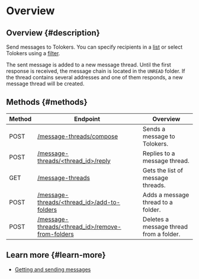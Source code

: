 # Overview

## Overview {#description}

Send messages to Tolokers. You can specify recipients in a [list](message-send.md#spis) or select Tolokers using a [filter](message-send.md#didi).

The sent message is added to a new message thread. Until the first response is received, the message chain is located in the `UNREAD` folder. If the thread contains several addresses and one of them responds, a new message thread will be created.

## Methods {#methods}

Method | Endpoint | Overview
----- | ----- | -----
POST | [/message-threads/compose](message-send.md) | Sends a message to Tolokers.
POST | [/message-threads/<thread_id>/reply](reply-message.md) | Replies to a message thread.
GET | [/message-threads](get-chain-list.md) | Gets the list of message threads.
POST | [/message-threads/<thread_id>/add-to-folders](move-message.md) | Adds a message thread to a folder.
POST | [/message-threads/<thread_id>/remove-from-folders](move-message.md) | Deletes a message thread from a folder.


## Learn more {#learn-more}

- [Getting and sending messages](https://toloka.ai/docs/guide/concepts/messaging.html#private)

